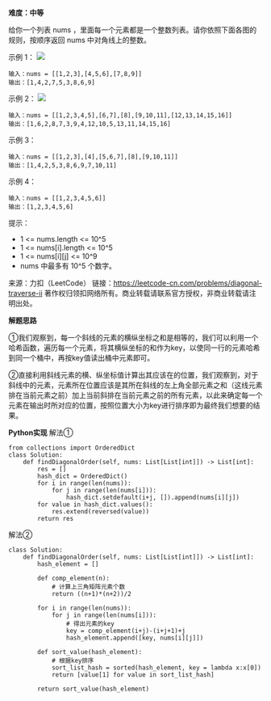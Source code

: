 **难度：中等**  

给你一个列表 nums ，里面每一个元素都是一个整数列表。请你依照下面各图的规则，按顺序返回 nums 中对角线上的整数。  


示例 1：
![](https://assets.leetcode-cn.com/aliyun-lc-upload/uploads/2020/04/23/sample_1_1784.png)

```
输入：nums = [[1,2,3],[4,5,6],[7,8,9]]
输出：[1,4,2,7,5,3,8,6,9]
```
示例 2：
![](https://assets.leetcode-cn.com/aliyun-lc-upload/uploads/2020/04/23/sample_2_1784.png)

```
输入：nums = [[1,2,3,4,5],[6,7],[8],[9,10,11],[12,13,14,15,16]]
输出：[1,6,2,8,7,3,9,4,12,10,5,13,11,14,15,16]
```
示例 3：
```
输入：nums = [[1,2,3],[4],[5,6,7],[8],[9,10,11]]
输出：[1,4,2,5,3,8,6,9,7,10,11]
```
示例 4：
```
输入：nums = [[1,2,3,4,5,6]]
输出：[1,2,3,4,5,6]
```

提示：

- 1 <= nums.length <= 10^5
- 1 <= nums[i].length <= 10^5
- 1 <= nums[i][j] <= 10^9
- nums 中最多有 10^5 个数字。

来源：力扣（LeetCode）
链接：https://leetcode-cn.com/problems/diagonal-traverse-ii
著作权归领扣网络所有。商业转载请联系官方授权，非商业转载请注明出处。  

**解题思路**  

①我们观察到，每一个斜线的元素的横纵坐标之和是相等的，我们可以利用一个哈希函数，遍历每一个元素，将其横纵坐标的和作为key，以使同一行的元素哈希到同一个桶中，再按key值读出桶中元素即可。  

②直接利用斜线元素的横、纵坐标值计算出其应该在的位置，我们观察到，对于斜线中的元素，元素所在位置应该是其所在斜线的左上角全部元素之和（这线元素排在当前元素之前）加上当前斜排在当前元素之前的所有元素，以此来确定每一个元素在输出时所对应的位置，按照位置大小为key进行排序即为最终我们想要的结果。

**Python实现**
解法①
```
from collections import OrderedDict
class Solution:
    def findDiagonalOrder(self, nums: List[List[int]]) -> List[int]:
        res = []
        hash_dict = OrderedDict()
        for i in range(len(nums)):
            for j in range(len(nums[i])):
                hash_dict.setdefault(i+j, []).append(nums[i][j])
        for value in hash_dict.values():
            res.extend(reversed(value))
        return res
```
解法②
```
class Solution:
    def findDiagonalOrder(self, nums: List[List[int]]) -> List[int]:
        hash_element = []
        
        def comp_element(n):
            # 计算上三角矩阵元素个数
            return ((n+1)*(n+2))/2
        
        for i in range(len(nums)):
            for j in range(len(nums[i])):
                # 得出元素的key
                key = comp_element(i+j)-(i+j+1)+j
                hash_element.append([key, nums[i][j]])
                
        def sort_value(hash_element):
            # 根据key排序
            sort_list_hash = sorted(hash_element, key = lambda x:x[0])
            return [value[1] for value in sort_list_hash]
                
        return sort_value(hash_element)
```